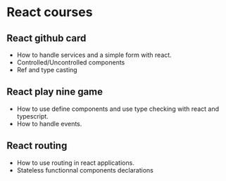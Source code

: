 # React courses

## React github card

- How to handle services and a simple form with react.
- Controlled/Uncontrolled components
- Ref and type casting

## React play nine game

- How to use define components and use type checking with react and typescript. 
- How to handle events.

## React routing

- How to use routing in react applications.
- Stateless functionnal components declarations
